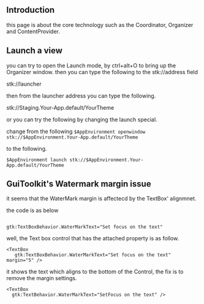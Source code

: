 ## Introduction 
this page is about the core technology such as the Coordinator, Organizer and ContentProvider.


## Launch a view

you can try to open the Launch mode, by ctrl+alt+O to bring up the Organizer window. then you can type the following to the stk://address field 


stk://launcher

then from the launcher address you can type the following. 

stk://Staging.Your-App.default/YourTheme

or you can try the following by changing the launch special.

change from the following 
`$AppEnvironment openwindow stk://$AppEnvironment.Your-App.default/YourTheme`

to the following. 

`$AppEnvironment launch stk://$AppEnvironment.Your-App.default/YourTheme`


## GuiToolkit's Watermark margin issue

it seems that the WaterMark margin is affectecd by the TextBox' alignmnet.



the code is as below

```

gtk:TextBoxBehavior.WaterMarkText="Set focus on the text"

```

well, the Text box control that has the attached property is  as follow.


```
<TextBox
   gtk:TextBoxBehavior.WaterMarkText="Set focus on the text" margin="5" />

```

it shows the text which aligns to the bottom of the Control, the fix is to remove the margin settings.

```
<TextBox
  gtk:TextBehavior.WaterMarkText="SetFocus on the text" />
```